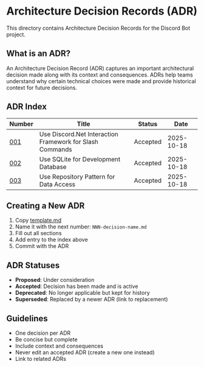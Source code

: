 # Architecture Decision Records (ADR)

This directory contains Architecture Decision Records for the Discord Bot project.

## What is an ADR?

An Architecture Decision Record (ADR) captures an important architectural decision made along with its context and consequences. ADRs help teams understand why certain technical choices were made and provide historical context for future decisions.

## ADR Index

| Number | Title | Status | Date |
|--------|-------|--------|------|
| [001](001-use-interaction-framework.md) | Use Discord.Net Interaction Framework for Slash Commands | Accepted | 2025-10-18 |
| [002](002-use-sqlite-for-development.md) | Use SQLite for Development Database | Accepted | 2025-10-18 |
| [003](003-use-repository-pattern.md) | Use Repository Pattern for Data Access | Accepted | 2025-10-18 |

## Creating a New ADR

1. Copy [template.md](template.md)
2. Name it with the next number: `NNN-decision-name.md`
3. Fill out all sections
4. Add entry to the index above
5. Commit with the ADR

## ADR Statuses

- **Proposed**: Under consideration
- **Accepted**: Decision has been made and is active
- **Deprecated**: No longer applicable but kept for history
- **Superseded**: Replaced by a newer ADR (link to replacement)

## Guidelines

- One decision per ADR
- Be concise but complete
- Include context and consequences
- Never edit an accepted ADR (create a new one instead)
- Link to related ADRs
